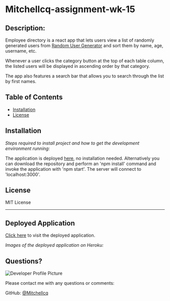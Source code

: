 # Mitchellcq-assignment-wk-15

## Description:

Employee directory is a react app that lets users view a list of randomly generated users from [Random User Generator](https://randomuser.me/) 
and sort them by name, age, username, etc.

Whenever a user clicks the category button at the top of each table column, the listed users will be displayed in ascending order by that category.

The app also features a search bar that allows you to search through the list by first names.

## Table of Contents
* [Installation](#installation)
* [License](#license)

## Installation

*Steps required to install project and how to get the development environment running:*

The application is deployed [here](), no installation needed. Alternatively you can download the repository and perform an 'npm install' command and invoke the application with 'npm start'. The server will connect to 'localhost:3000'.

## License

MIT License

---

## Deployed Application

[Click here](https://rocky-anchorage-84663.herokuapp.com/) to visit the deployed application.

*Images of the deployed application on Heroku:*




## Questions?

![Developer Profile Picture](https://avatars1.githubusercontent.com/u/68998298?v=4)

Please contact me with any questions or comments:

GitHub: [@Mitchellcq](https://api.github.com/users/Mitchellcq)